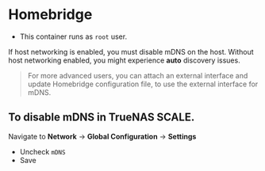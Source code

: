 # Homebridge

- This container runs as `root` user.

If host networking is enabled, you must disable mDNS on the host.
Without host networking enabled, you might experience **auto** discovery issues.

> For more advanced users, you can attach an external interface and update Homebridge
> configuration file, to use the external interface for mDNS.

## To disable mDNS in TrueNAS SCALE.

Navigate to **Network** -> **Global Configuration** -> **Settings**

- Uncheck `mDNS`
- Save
